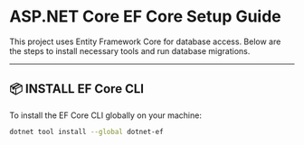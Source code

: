 # ASP.NET Core EF Core Setup Guide

This project uses Entity Framework Core for database access. Below are the steps to install necessary tools and run database migrations.

---

## 📦 INSTALL EF Core CLI

To install the EF Core CLI globally on your machine:

```bash
dotnet tool install --global dotnet-ef
